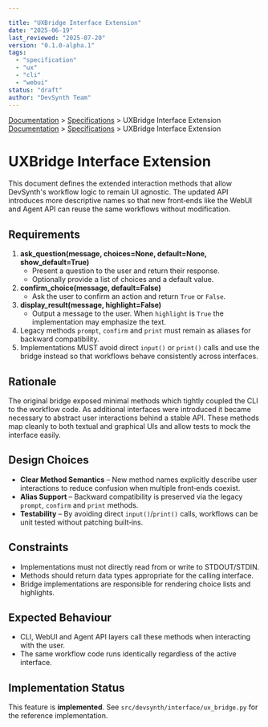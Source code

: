 ```yaml
---

title: "UXBridge Interface Extension"
date: "2025-06-19"
last_reviewed: "2025-07-20"
version: "0.1.0-alpha.1"
tags:
  - "specification"
  - "ux"
  - "cli"
  - "webui"
status: "draft"
author: "DevSynth Team"
---
```

<div class="breadcrumbs">
<a href="../index.md">Documentation</a> &gt; <a href="index.md">Specifications</a> &gt; UXBridge Interface Extension
</div>

<div class="breadcrumbs">
<a href="../index.md">Documentation</a> &gt; <a href="index.md">Specifications</a> &gt; UXBridge Interface Extension
</div>

# UXBridge Interface Extension

This document defines the extended interaction methods that allow DevSynth's
workflow logic to remain UI agnostic. The updated API introduces more
descriptive names so that new front‑ends like the WebUI and Agent API can reuse
the same workflows without modification.

## Requirements

1. **ask_question(message, choices=None, default=None, show_default=True)**
   - Present a question to the user and return their response.
   - Optionally provide a list of choices and a default value.
2. **confirm_choice(message, default=False)**
   - Ask the user to confirm an action and return ``True`` or ``False``.
3. **display_result(message, highlight=False)**
   - Output a message to the user. When ``highlight`` is ``True`` the
     implementation may emphasize the text.
4. Legacy methods ``prompt``, ``confirm`` and ``print`` must remain as aliases
   for backward compatibility.
5. Implementations MUST avoid direct ``input()`` or ``print()`` calls and use
   the bridge instead so that workflows behave consistently across interfaces.

## Rationale

The original bridge exposed minimal methods which tightly coupled the CLI to the
workflow code. As additional interfaces were introduced it became necessary to
abstract user interactions behind a stable API. These methods map cleanly to
both textual and graphical UIs and allow tests to mock the interface easily.

## Design Choices

- **Clear Method Semantics** – New method names explicitly describe user
  interactions to reduce confusion when multiple front‑ends coexist.
- **Alias Support** – Backward compatibility is preserved via the legacy
  `prompt`, `confirm` and `print` methods.
- **Testability** – By avoiding direct `input()`/`print()` calls, workflows can
  be unit tested without patching built‑ins.

## Constraints

- Implementations must not directly read from or write to STDOUT/STDIN.
- Methods should return data types appropriate for the calling interface.
- Bridge implementations are responsible for rendering choice lists and
  highlights.

## Expected Behaviour

- CLI, WebUI and Agent API layers call these methods when interacting with the
  user.
- The same workflow code runs identically regardless of the active interface.

## Implementation Status

This feature is **implemented**. See `src/devsynth/interface/ux_bridge.py` for the reference implementation.
